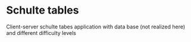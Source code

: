 # Schulte tables
Client-server schulte tabes application with data base (not realized here) and different difficulty levels
